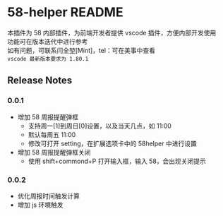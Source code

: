 # 58-helper README

本插件为 58 内部插件，为前端开发者提供 vscode 插件，方便内部开发使用  
功能可在版本迭代中进行参考  
如有问题，可联系闫全堃[Mint]，tel：可在美事中查看  
`vscode 最新版本要求为 1.80.1`

## Release Notes

### 0.0.1

- 增加 58 周报提醒弹框
  - 支持周一[1]到周日[0]设置，以及当天几点，如 11:00
  - 默认每周五 11:00
  - 修改可打开 setting，在扩展选项卡中的 58helper 中进行设置
- 增加 58 周报提醒弹框关闭
  - 使用 shift+commond+P 打开输入框，输入 58，会出现关闭提示

### 0.0.2

- 优化周报时间触发计算
- 增加 js 环境触发
